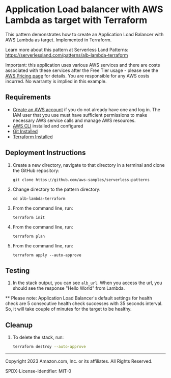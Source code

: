 # Application Load balancer with AWS Lambda as target with Terraform

This pattern demonstrates how to create an Application Load Balancer with AWS Lambda as target. Implemented in Terraform.

Learn more about this pattern at Serverless Land Patterns: https://serverlessland.com/patterns/alb-lambda-terraform

Important: this application uses various AWS services and there are costs associated with these services after the Free Tier usage - please see the [AWS Pricing page](https://aws.amazon.com/pricing/) for details. You are responsible for any AWS costs incurred. No warranty is implied in this example.

## Requirements

* [Create an AWS account](https://portal.aws.amazon.com/gp/aws/developer/registration/index.html) if you do not already have one and log in. The IAM user that you use must have sufficient permissions to make necessary AWS service calls and manage AWS resources.
* [AWS CLI](https://docs.aws.amazon.com/cli/latest/userguide/install-cliv2.html) installed and configured
* [Git Installed](https://git-scm.com/book/en/v2/Getting-Started-Installing-Git)
* [Terraform Installed](https://developer.hashicorp.com/terraform/downloads)

## Deployment Instructions

1. Create a new directory, navigate to that directory in a terminal and clone the GitHub repository:
    ``` 
    git clone https://github.com/aws-samples/serverless-patterns
    ```
2. Change directory to the pattern directory:
    ```
    cd alb-lambda-terraform
    ```
3. From the command line, run:
    ```
    terraform init
    ```
4. From the command line, run:
    ```
    terraform plan
    ```
5. From the command line, run:
    ```
    terraform apply --auto-approve
    ```

## Testing

1. In the stack output, you can see `alb_url`. When you access the url, you should see the response "Hello World" from Lambda.

** Please note: Application Load Balancer's default settings for health check are 5 consecutive health check successes with 35 seconds interval. So, it will take couple of minutes for the target to be healthy.

## Cleanup
 
1. To delete the stack, run:
    ```bash
    terraform destroy --auto-approve
    ```
----
Copyright 2023 Amazon.com, Inc. or its affiliates. All Rights Reserved.

SPDX-License-Identifier: MIT-0
